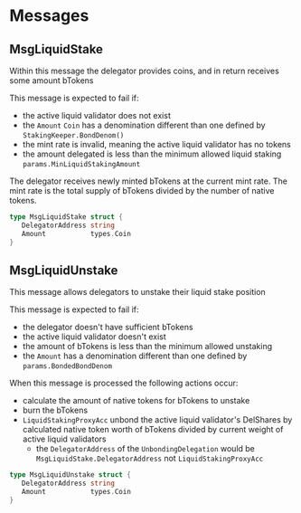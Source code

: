 <!-- order: 4 -->

# Messages

## MsgLiquidStake

Within this message the delegator provides coins, and in return receives some amount bTokens

This message is expected to fail if:

- the active liquid validator does not exist
- the `Amount` `Coin` has a denomination different than one defined by `StakingKeeper.BondDenom()`
- the mint rate is invalid, meaning the active liquid validator has no tokens
- the amount delegated is less than the minimum allowed liquid staking `params.MinLiquidStakingAmount`

The delegator receives newly minted bTokens at the current mint rate. The mint rate is the total supply of bTokens divided by the number of native tokens.

```go
type MsgLiquidStake struct {
   DelegatorAddress string
   Amount           types.Coin
}
```

## MsgLiquidUnstake

This message allows delegators to unstake their liquid stake position

This message is expected to fail if:

- the delegator doesn't have sufficient bTokens
- the active liquid validator doesn't exist
- the amount of bTokens is less than the minimum allowed unstaking
- the `Amount` has a denomination different than one defined by `params.BondedBondDenom`

When this message is processed the following actions occur:

- calculate the amount of native tokens for bTokens to unstake
- burn the bTokens
- `LiquidStakingProxyAcc` unbond the active liquid validator's DelShares by calculated native token worth of bTokens divided by current weight of active liquid validators
    - the `DelegatorAddress` of the `UnbondingDelegation` would be `MsgLiquidStake.DelegatorAddress` not `LiquidStakingProxyAcc`

```go
type MsgLiquidUnstake struct {
   DelegatorAddress string
   Amount           types.Coin
}
```
